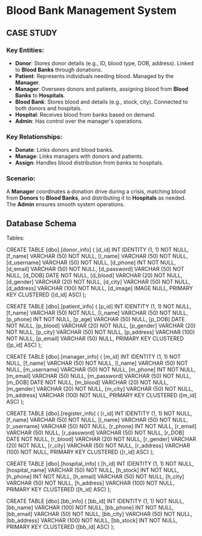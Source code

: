# Blood Bank Management System

## CASE STUDY

### Key Entities:
- **Donor**: Stores donor details (e.g., ID, blood type, DOB, address). Linked to **Blood Banks** through donations.
- **Patient**: Represents individuals needing blood. Managed by the **Manager**.
- **Manager**: Oversees donors and patients, assigning blood from **Blood Banks** to **Hospitals**.
- **Blood Bank**: Stores blood and details (e.g., stock, city). Connected to both donors and hospitals.
- **Hospital**: Receives blood from banks based on demand.
- **Admin**: Has control over the manager's operations.

### Key Relationships:
- **Donate**: Links donors and blood banks.
- **Manage**: Links managers with donors and patients.
- **Assign**: Handles blood distribution from banks to hospitals.

### Scenario:
A **Manager** coordinates a donation drive during a crisis, matching blood from **Donors** to **Blood Banks**, and distributing it to **Hospitals** as needed. The **Admin** ensures smooth system operations.

## Database Schema

Tables:

CREATE TABLE [dbo].[donor_info] (
    [d_id]       INT           IDENTITY (1, 1) NOT NULL,
    [f_name]     VARCHAR (50)  NOT NULL,
    [l_name]     VARCHAR (50)  NOT NULL,
    [d_username] VARCHAR (50)  NOT NULL,
    [d_phone]    INT           NOT NULL,
    [d_email]    VARCHAR (50)  NOT NULL,
    [d_password] VARCHAR (50)  NOT NULL,
    [d_DOB]      DATE          NOT NULL,
    [d_blood]    VARCHAR (20)  NOT NULL,
    [d_gender]   VARCHAR (20)  NOT NULL,
    [d_city]     VARCHAR (50)  NOT NULL,
    [d_address]  VARCHAR (100) NOT NULL,
    [d_image]    IMAGE         NULL,
    PRIMARY KEY CLUSTERED ([d_id] ASC)
);

CREATE TABLE [dbo].[patient_info] (
    [p_id]      INT           IDENTITY (1, 1) NOT NULL,
    [f_name]    VARCHAR (50)  NOT NULL,
    [l_name]    VARCHAR (50)  NOT NULL,
    [p_phone]   INT           NOT NULL,
    [p_age]     VARCHAR (50)  NULL,
    [p_DOB]     DATE          NOT NULL,
    [p_blood]   VARCHAR (20)  NOT NULL,
    [p_gender]  VARCHAR (20)  NOT NULL,
    [p_city]    VARCHAR (50)  NOT NULL,
    [p_address] VARCHAR (100) NOT NULL,
    [p_email]   VARCHAR (50)  NULL,
    PRIMARY KEY CLUSTERED ([p_id] ASC)
);

CREATE TABLE [dbo].[manager_info] (
    [m_id]       INT           IDENTITY (1, 1) NOT NULL,
    [f_name]     VARCHAR (50)  NOT NULL,
    [l_name]     VARCHAR (50)  NOT NULL,
    [m_username] VARCHAR (50)  NOT NULL,
    [m_phone]    INT           NOT NULL,
    [m_email]    VARCHAR (50)  NULL,
    [m_password] VARCHAR (50)  NOT NULL,
    [m_DOB]      DATE          NOT NULL,
    [m_blood]    VARCHAR (20)  NOT NULL,
    [m_gender]   VARCHAR (20)  NOT NULL,
    [m_city]     VARCHAR (50)  NOT NULL,
    [m_address]  VARCHAR (100) NOT NULL,
    PRIMARY KEY CLUSTERED ([m_id] ASC)
);

CREATE TABLE [dbo].[register_info] (
    [r_id]       INT           IDENTITY (1, 1) NOT NULL,
    [f_name]     VARCHAR (50)  NOT NULL,
    [l_name]     VARCHAR (50)  NOT NULL,
    [r_username] VARCHAR (50)  NOT NULL,
    [r_phone]    INT           NOT NULL,
    [r_email]    VARCHAR (50)  NULL,
    [r_password] VARCHAR (50)  NOT NULL,
    [r_DOB]      DATE          NOT NULL,
    [r_blood]    VARCHAR (20)  NOT NULL,
    [r_gender]   VARCHAR (20)  NOT NULL,
    [r_city]     VARCHAR (50)  NOT NULL,
    [r_address]  VARCHAR (100) NOT NULL,
    PRIMARY KEY CLUSTERED ([r_id] ASC)
);

CREATE TABLE [dbo].[hospital_info] (
    [h_id]          INT           IDENTITY (1, 1) NOT NULL,
    [hospital_name] VARCHAR (50)  NOT NULL,
    [h_stock]       INT           NOT NULL,
    [h_phone]       INT           NOT NULL,
    [h_email]       VARCHAR (50)  NOT NULL,
    [h_city]        VARCHAR (50)  NOT NULL,
    [h_address]     VARCHAR (100) NOT NULL,
    PRIMARY KEY CLUSTERED ([h_id] ASC)
);

CREATE TABLE [dbo].[bb_info] (
    [bb_id]      INT           IDENTITY (1, 1) NOT NULL,
    [bb_name]    VARCHAR (100) NOT NULL,
    [bb_phone]   INT           NOT NULL,
    [bb_email]   VARCHAR (50)  NOT NULL,
    [bb_city]    VARCHAR (50)  NOT NULL,
    [bb_address] VARCHAR (100) NOT NULL,
    [bb_stock]   INT           NOT NULL,
    PRIMARY KEY CLUSTERED ([bb_id] ASC)
);

